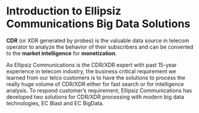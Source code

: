 # Introduction to Ellipsiz Communications Big Data Solutions

**CDR** (or XDR generated by probes) is the valuable data source in telecom operator to analyze the behavior of their subscribers and can be converted to the **market intelligence** for **monetization**.

As Ellipsiz Communications is the CDR/XDR expert with past 15-year experience in telecom industry, the business critical requirement we learned from our telco customers is to have the solutions to process the really huge volume of CDR/XDR either for fast search or for intelligence analysis. To respond customer’s requirement, Ellipsiz Communications has developed two solutions for CDR/XDR processing with modern big data technologies, EC Blast and EC BigData.
